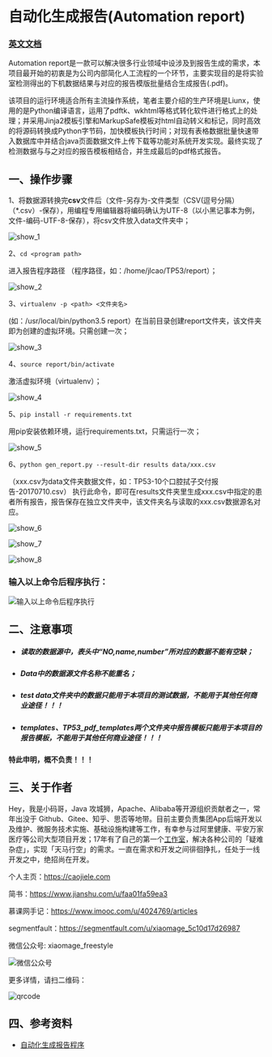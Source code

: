 # 自动化生成报告(Automation report)

### [英文文档](README.md)

Automation report是一款可以解决很多行业领域中设涉及到报告生成的需求，本项目最开始的初衷是为公司内部简化人工流程的一个环节，主要实现目的是将实验室检测得出的下机数据结果与对应的报告模版批量结合生成报告(.pdf)。

该项目的运行环境适合所有主流操作系统，笔者主要介绍的生产环境是Liunx，使用的是Python编译语言，运用了pdftk、wkhtml等格式转化软件进行格式上的处理；并采用Jinja2模板引擎和MarkupSafe模板对html自动转义和标记，同时高效的将源码转换成Python字节码，加快模板执行时间；对现有表格数据批量快速带入数据库中并结合java页面数据文件上传下载等功能对系统开发实现。最终实现了检测数据与与之对应的报告模板相结合，并生成最后的pdf格式报告。

## **一、操作步骤**

1、将数据源转换完**csv**文件后（文件-另存为-文件类型（CSV(逗号分隔）（*.csv）-保存），用编程专用编辑器将编码确认为UTF-8（以小黑记事本为例，文件-编码-UTF-8-保存），将csv文件放入data文件夹中；

![show_1](https://raw.githubusercontent.com/caojiele/Automation-report/master/img_folder/show_1.png)

2、`cd <program path>`  

进入报告程序路径 （<program path>程序路径，如：/home/jlcao/TP53/report）；
  
![show_2](https://raw.githubusercontent.com/caojiele/Automation-report/master/img_folder/show_2.png)

3、`virtualenv -p <path> <文件夹名>`  

(如：/usr/local/bin/python3.5 report）在当前目录创建report文件夹，该文件夹即为创建的虚拟环境。只需创建一次；
  
![show_3](https://raw.githubusercontent.com/caojiele/Automation-report/master/img_folder/show_3.png)

4、`source report/bin/activate`      

激活虚拟环境（virtualenv）；

![show_4](https://raw.githubusercontent.com/caojiele/Automation-report/master/img_folder/show_4.png)

5、`pip install -r requirements.txt`  

用pip安装依赖环境，运行requirements.txt，只需运行一次；

![show_5](https://raw.githubusercontent.com/caojiele/Automation-report/master/img_folder/show_5.png)

6、`python gen_report.py --result-dir results data/xxx.csv` 

（xxx.csv为data文件夹数据文件，如：TP53-10个口腔拭子交付报告-20170710.csv） 执行此命令，即可在results文件夹里生成xxx.csv中指定的患者所有报告，报告保存在独立文件夹中，该文件夹名与读取的xxx.csv数据源名对应。

![show_6](https://raw.githubusercontent.com/caojiele/Automation-report/master/img_folder/show_6.png)

![show_7](https://raw.githubusercontent.com/caojiele/Automation-report/master/img_folder/show_7.png)

![show_8](https://raw.githubusercontent.com/caojiele/Automation-report/master/img_folder/show_8.png)

### 输入以上命令后程序执行：

![输入以上命令后程序执行](https://raw.githubusercontent.com/caojiele/Automation-report/master/img_folder/Dynamic_figure1.gif)

## **二、注意事项**

* ##### 读取的数据源中，表头中“NO,name,number”所对应的数据不能有空缺；
* ##### Data中的数据源文件名称不能重名；
* ##### test data文件夹中的数据只能用于本项目的测试数据，不能用于其他任何商业途径！！！
* ##### templates、TP53_pdf_templates两个文件夹中报告模板只能用于本项目的报告模板，不能用于其他任何商业途径！！！

#### 特此申明，概不负责！！！

## **三、关于作者**

Hey，我是小码哥，Java 攻城狮，Apache、Alibaba等开源组织贡献者之一，常年出没于 Github、Gitee、知乎、思否等地带。目前主要负责集团App后端开发以及维护、微服务技术实施、基础设施构建等工作，有幸参与过阿里健康、平安万家医疗等公司大型项目开发；17年有了自己的第一个[工作室](https://caojiele.com/cooperation/)，解决各种公司的「疑难杂症」，实现「天马行空」的需求。一直在需求和开发之间徘徊挣扎，任处于一线开发之中，绝招尚在开发。

个人主页：https://caojiele.com

简书：https://www.jianshu.com/u/faa01fa59ea3

慕课网手记：https://www.imooc.com/u/4024769/articles

segmentfault：https://segmentfault.com/u/xiaomage_5c10d17d26987
    
微信公众号: xiaomage_freestyle

 ![微信公众号](https://cdn.nlark.com/yuque/0/2019/jpeg/338441/1562681958344-f9b0d53f-2be5-42d0-bdb6-b043d04fd856.jpeg)

更多详情，请扫二维码：

 ![qrcode](https://cdn.nlark.com/yuque/0/2019/png/338441/1562683998026-42937005-a1e6-43cb-b51e-6aacf2952a56.png)

## **四、参考资料**

* [自动化生成报告程序](https://www.jianshu.com/p/86d4ef73ca72)
